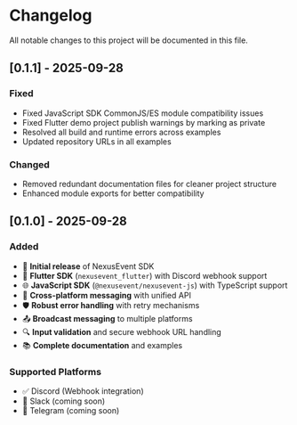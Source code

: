 # Changelog

All notable changes to this project will be documented in this file.

## [0.1.1] - 2025-09-28

### Fixed
- Fixed JavaScript SDK CommonJS/ES module compatibility issues
- Fixed Flutter demo project publish warnings by marking as private
- Resolved all build and runtime errors across examples
- Updated repository URLs in all examples

### Changed
- Removed redundant documentation files for cleaner project structure
- Enhanced module exports for better compatibility

## [0.1.0] - 2025-09-28

### Added

- 🚀 **Initial release** of NexusEvent SDK
- 📱 **Flutter SDK** (`nexusevent_flutter`) with Discord webhook support
- 🌐 **JavaScript SDK** (`@nexusevent/nexusevent-js`) with TypeScript support
- 🔧 **Cross-platform messaging** with unified API
- 🛡️ **Robust error handling** with retry mechanisms
- 📤 **Broadcast messaging** to multiple platforms
- 🔍 **Input validation** and secure webhook URL handling
- 📚 **Complete documentation** and examples

### Supported Platforms
- ✅ Discord (Webhook integration)
- 🔄 Slack (coming soon)
- 🔄 Telegram (coming soon)
